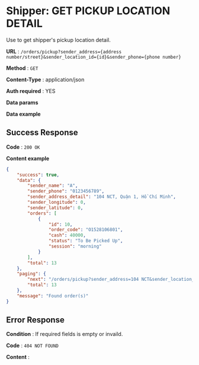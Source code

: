 # Shipper: GET PICKUP LOCATION DETAIL

Use to get shipper's pickup location detail.

**URL** : `/orders/pickup?sender_address={address number/street}&sender_location_id={id}&sender_phone={phone number}`

**Method** : `GET`

**Content-Type** : application/json

**Auth required** : YES

**Data params**

**Data example**

## Success Response

**Code** : `200 OK`

**Content example**

```json
{
    "success": true,
    "data": {
        "sender_name": "A",
        "sender_phone": "0123456789",
        "sender_address_detail": "104 NCT, Quận 1, Hồ Chí Minh",
        "sender_longitude": 0,
        "sender_latitude": 0,
        "orders": [
            {
                "id": 10,
                "order_code": "O1528106801",
                "cash": 40000,
                "status": "To Be Picked Up",
                "session": "morning"
            }
        ],
        "total": 13
    },
    "paging": {
        "next": "/orders/pickup?sender_address=104 NCT&sender_location_id=1&sender_phone=0123456789&page=2",
        "total": 13
    },
    "message": "Found order(s)"
}
```

## Error Response

**Condition** : If required fields is empty or invaild.

**Code** : `404 NOT FOUND`

**Content** :

```json

```